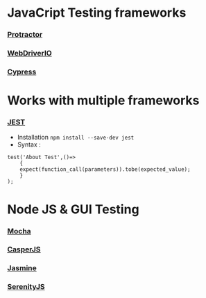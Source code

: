 # JavaCript Testing frameworks

### [Protractor](https://www.protractortest.org/#/)

### [WebDriverIO](https://webdriver.io/)

### [Cypress](https://www.cypress.io/)

# Works with multiple frameworks
### [JEST](https://github.com/facebook/jest)
- Installation ```npm install --save-dev jest```
- Syntax :
```
test('About Test',()=>
    {
    expect(function_call(parameters)).tobe(expected_value);  
    }
);
```

# Node JS & GUI Testing 

### [Mocha](https://github.com/mochajs/mocha)

### [CasperJS](https://www.casperjs.org/)

### [Jasmine](https://jasmine.github.io/)

### [SerenityJS](https://serenity-js.org/)
